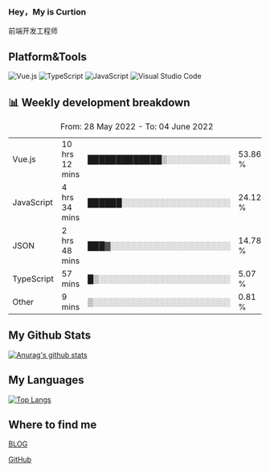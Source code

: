 ### Hey，My is Curtion
前端开发工程师
## Platform&Tools

![Vue.js](https://img.shields.io/badge/-Vue.js-4FC08D?style=flat-square&logo=Vue.js&logoColor=white)
![TypeScript](https://img.shields.io/badge/-TypeScript-007ACC?style=flat-square&logo=typescript&logoColor=white)
![JavaScript](https://img.shields.io/badge/-JavaScript-F7DF1E?style=flat-square&logo=javascript&logoColor=black)
![Visual Studio Code](https://img.shields.io/badge/-VSCode-007ACC?style=flat-square&logo=Visual-Studio-Code&logoColor=white)

## 📊 Weekly development breakdown

<!--START_SECTION:waka-->

<table><caption>From: 28 May 2022 - To: 04 June 2022</caption><tr><td>Vue.js</td><td>10 hrs 12 mins</td><td>█████████████▒░░░░░░░░░░░</td><td>53.86 %</td></tr><tr><td>JavaScript</td><td>4 hrs 34 mins</td><td>██████░░░░░░░░░░░░░░░░░░░</td><td>24.12 %</td></tr><tr><td>JSON</td><td>2 hrs 48 mins</td><td>███▓░░░░░░░░░░░░░░░░░░░░░</td><td>14.78 %</td></tr><tr><td>TypeScript</td><td>57 mins</td><td>█▒░░░░░░░░░░░░░░░░░░░░░░░</td><td>5.07 %</td></tr><tr><td>Other</td><td>9 mins</td><td>▒░░░░░░░░░░░░░░░░░░░░░░░░</td><td>0.81 %</td></tr></table>

<!--END_SECTION:waka-->

## My Github Stats

[![Anurag's github stats](https://github-readme-stats.vercel.app/api?username=curtion&count_private=true&show_icons=true&theme=onedark)](https://github.com/anuraghazra/github-readme-stats)

## My Languages

[![Top Langs](https://github-readme-stats.vercel.app/api/top-langs/?username=curtion&layout=compact)](https://github.com/anuraghazra/github-readme-stats)

## Where to find me

[BLOG](https://blog.3gxk.net)

[GitHub](https://github.com/Curtion)

